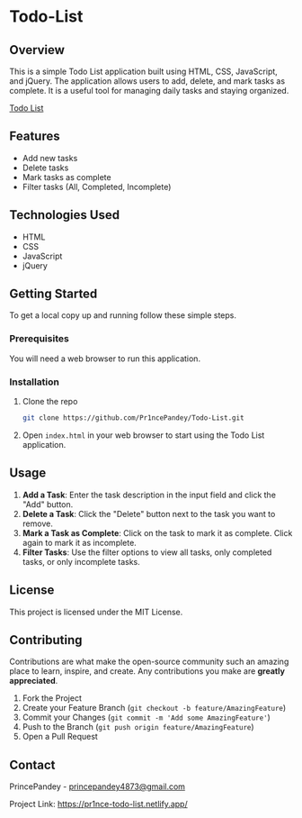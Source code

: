 # Todo-List

## Overview

This is a simple Todo List application built using HTML, CSS, JavaScript, and jQuery. The application allows users to add, delete, and mark tasks as complete. It is a useful tool for managing daily tasks and staying organized.

[Todo List](https://github.com/Pr1ncePandey/Todo-List/blob/main/Todo%20List.png?raw=true)

## Features

- Add new tasks
- Delete tasks
- Mark tasks as complete
- Filter tasks (All, Completed, Incomplete)

## Technologies Used

- HTML
- CSS
- JavaScript
- jQuery

## Getting Started

To get a local copy up and running follow these simple steps.

### Prerequisites

You will need a web browser to run this application.

### Installation

1. Clone the repo
   ```sh
   git clone https://github.com/Pr1ncePandey/Todo-List.git
   ```
2. Open `index.html` in your web browser to start using the Todo List application.

## Usage

1. **Add a Task**: Enter the task description in the input field and click the "Add" button.
2. **Delete a Task**: Click the "Delete" button next to the task you want to remove.
3. **Mark a Task as Complete**: Click on the task to mark it as complete. Click again to mark it as incomplete.
4. **Filter Tasks**: Use the filter options to view all tasks, only completed tasks, or only incomplete tasks.

## License
This project is licensed under the MIT License.

## Contributing

Contributions are what make the open-source community such an amazing place to learn, inspire, and create. Any contributions you make are **greatly appreciated**.

1. Fork the Project
2. Create your Feature Branch (`git checkout -b feature/AmazingFeature`)
3. Commit your Changes (`git commit -m 'Add some AmazingFeature'`)
4. Push to the Branch (`git push origin feature/AmazingFeature`)
5. Open a Pull Request

## Contact

PrincePandey - princepandey4873@gmail.com

Project Link: https://pr1nce-todo-list.netlify.app/
